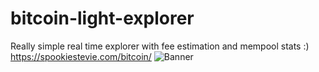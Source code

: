 # bitcoin-light-explorer
Really simple real time explorer with fee estimation and mempool stats :)
https://spookiestevie.com/bitcoin/
![Banner](https://i.gyazo.com/4c3d0204374309206a4328ad4b0b724a.png)
